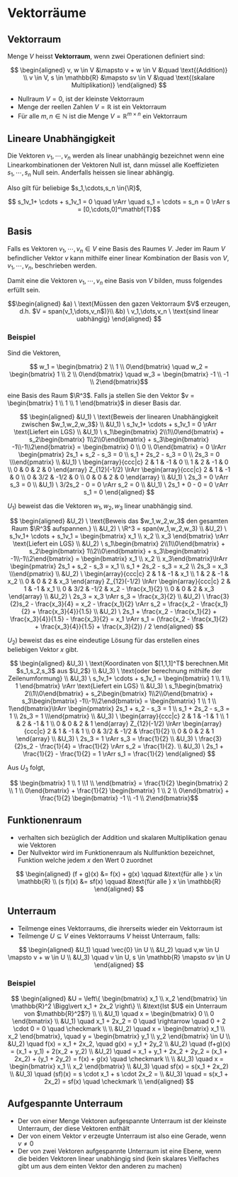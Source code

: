 # Vektorräume

## Vektorraum

Menge $V$ heisst **Vektorraum**, wenn zwei Operationen definiert sind:

$$
\begin{aligned}
    v, w \in V &\mapsto v + w \in V &\quad \text{(Addition)} \\
    v \in V, s \in \mathbb{R} &\mapsto sv \in V &\quad \text{(skalare Multiplikation)}
\end{aligned}
$$

- Nullraum $V = {0}$, ist der kleinste Vektorraum
- Menge der reellen Zahlen $V = \mathbb{R}$ ist ein Vektorraum
- Für alle $m,n \in \mathbb{N}$ ist die Menge $V = \mathbb{R}^{m\times n}$ ein Vektorraum

## Lineare Unabhängigkeit

Die Vektoren $v_1,\cdots,v_n$ werden als linear unabhängig bezeichnet wenn eine Linearkombinationen der Vektoren Null ist, dann müssel alle Koeffizieten $s_1,\cdots,s_n$ Null sein. Anderfalls heissen sie linear abhängig.

Also gilt für beliebige $s_1,\cdots,s_n \in{\R}$,

$$ s_1v_1+ \cdots + s_1v_1 = 0 \quad \rArr \quad  s_1 = \cdots = s_n = 0 \rArr s = [0,\cdots,0]^\mathbf{T}$$

## Basis

Falls es Vektoren $v_1,\cdots,v_n \in{V}$ eine Basis des Raumes $V$. Jeder im Raum $V$ befindlicher Vektor $v$ kann mithilfe einer linear Kombination der Basis von $V$, $v_1,\cdots,v_n$, beschrieben werden.

Damit eine die Vektoren $v_1,\cdots,v_n$ eine Basis von $V$ bilden, muss folgendes erfüllt sein.

$$\begin{aligned}
&a) \ \text{Müssen den gazen Vektorraum $V$ erzeugen, d.h. $V = span(v_1,\dots,v_n$)}\\
&b) \ v_1,\dots,v_n \ \text{sind linear uabhängig} 
\end{aligned}
$$

### Beispiel
Sind die Vektoren,

$$ w_1 = \begin{bmatrix} 2 \\ 1 \\ 0\end{bmatrix} \quad
 w_2 = \begin{bmatrix} 1 \\ 2 \\ 0\end{bmatrix} \quad
 w_3 = \begin{bmatrix} -1 \\ -1 \\ 2\end{bmatrix}$$

eine Basis des Raum $\R^3$. Falls ja stellen Sie den Vektor $v = \begin{bmatrix} 1 \\ 1 \\ 1 \end{bmatrix}$ in dieser Basis dar.

$$
\begin{aligned}
&U_1) \ \text{Beweis der linearen Unabhängigkeit zwischen $w_1,w_2,w_3$}
\\
&U_1) \ s_1v_1+ \cdots + s_1v_1 = 0 \rArr \text{Liefert ein LGS}
\\
&U_1) \ s_1\begin{bmatrix} 2\\1\\0\end{bmatrix} +
s_2\begin{bmatrix} 1\\2\\0\end{bmatrix} +
s_3\begin{bmatrix} -1\\-1\\2\end{bmatrix} = \begin{bmatrix}
0 \\ 0 \\ 0\end{bmatrix} = 0 \lrArr \begin{pmatrix}
2s_1 + s_2 - s_3 = 0 \\
s_1 + 2s_2 - s_3 = 0 \\
2s_3 = 0 \\\end{pmatrix}
\\
&U_1) \ \begin{array}{ccc|c}
2 & 1 & -1 & 0 \\
1 & 2 & -1 & 0 \\
0 & 0 & 2 & 0 \end{array}
Z_{12}(-1/2) \lrArr
\begin{array}{ccc|c}
2 & 1 & -1 & 0 \\
0 & 3/2 & -1/2 & 0 \\
0 & 0 & 2 & 0 \end{array}
\\
&U_1) \ 2s_3 = 0 \rArr s_3 = 0
\\
&U_1) \ 3/2s_2 - 0 = 0 \rArr s_2 = 0
\\
&U_1) \ 2s_1 + 0 - 0 = 0 \rArr s_1 = 0
\end{aligned}
$$

$U_1)$ beweist das die Vektoren $w_1, w_2, w_3$ linear unabhängig sind.

$$
\begin{aligned}
&U_2) \ \text{Beweis das $w_1,w_2,w_3$ den gesamten Raum $\R^3$ aufspannen.}
\\
&U_2) \ \R^3 = span(w_1,w_2,w_3)
\\
&U_2) \ s_1v_1+ \cdots + s_1v_1 = \begin{bmatrix}
x_1 \\ x_2 \\ x_3 \end{bmatrix} \rArr \text{Liefert ein LGS}
\\
&U_2) \ s_1\begin{bmatrix} 2\\1\\0\end{bmatrix} +
s_2\begin{bmatrix} 1\\2\\0\end{bmatrix} +
s_3\begin{bmatrix} -1\\-1\\2\end{bmatrix} = \begin{bmatrix}
x_1 \\ x_2 \\ x_3\end{bmatrix}\lrArr \begin{pmatrix}
2s_1 + s_2 - s_3 = x_1 \\
s_1 + 2s_2 - s_3 = x_2 \\
2s_3 = x_3 \\\end{pmatrix}
\\
&U_2) \ \begin{array}{ccc|c}
2 & 1 & -1 & x_1 \\
1 & 2 & -1 & x_2 \\
0 & 0 & 2 & x_3 \end{array}
Z_{12}(-1/2) \lrArr
\begin{array}{ccc|c}
2 & 1 & -1 & x_1 \\
0 & 3/2 & -1/2 & x_2 - \frac{x_1}{2} \\
0 & 0 & 2 & x_3 \end{array}
\\
&U_2) \ 2s_3 = x_3 \rArr s_3 = \frac{x_3}{2}
\\
&U_2) \ \frac{3}{2}s_2 - \frac{x_3}{4} = x_2 - \frac{x_1}{2} \rArr s_2 = \frac{x_2 - \frac{x_1}{2} + \frac{x_3}{4}}{1.5}
\\
&U_2) \ 2s_1 + \frac{x_2 - \frac{x_1}{2} + \frac{x_3}{4}}{1.5} - \frac{x_3}{2}   = x_1 \rArr s_1 = (\frac{x_2 - \frac{x_1}{2} + \frac{x_3}{4}}{1.5} + \frac{x_3}{2}) / 2
\end{aligned}
$$

$U_2)$ beweist das es eine eindeutige Lösung für das erstellen eines beliebigen Vektor $x$ gibt.

$$
\begin{aligned}
&U_3) \ \text{Koordinaten von $[1,1,1]^T$ berechnen.Mit $s_1,s_2,s_3$ aus $U_2$}
\\
&U_3) \ \text{oder berechnung mithilfe der Zeilenumformung}
\\
&U_3) \ s_1v_1+ \cdots + s_1v_1 = \begin{bmatrix}
1 \\ 1 \\ 1 \end{bmatrix} \rArr \text{Liefert ein LGS}
\\
&U_3) \ s_1\begin{bmatrix} 2\\1\\0\end{bmatrix} +
s_2\begin{bmatrix} 1\\2\\0\end{bmatrix} +
s_3\begin{bmatrix} -1\\-1\\2\end{bmatrix} = \begin{bmatrix}
1 \\ 1 \\ 1\end{bmatrix}\lrArr \begin{pmatrix}
2s_1 + s_2 - s_3 = 1 \\
s_1 + 2s_2 - s_3 = 1 \\
2s_3 = 1 \\\end{pmatrix}
\\
&U_3) \ \begin{array}{ccc|c}
2 & 1 & -1 & 1 \\
1 & 2 & -1 & 1 \\
0 & 0 & 2 & 1 \end{array}
Z_{12}(-1/2) \lrArr
\begin{array}{ccc|c}
2 & 1 & -1 & 1 \\
0 & 3/2 & -1/2 & \frac{1}{2} \\
0 & 0 & 2 & 1 \end{array}
\\
&U_3) \ 2s_3 = 1 \rArr s_3 = \frac{1}{2}
\\
&U_3) \ \frac{3}{2}s_2 - \frac{1}{4} = \frac{1}{2} \rArr s_2 = \frac{1}{2}.
\\
&U_3) \ 2s_1 + \frac{1}{2} - \frac{1}{2} = 1 \rArr s_1 = \frac{1}{2}
\end{aligned}
$$

Aus $U_3$ folgt,

$$ \begin{bmatrix} 1 \\ 1 \\1 \\ \end{bmatrix} = 
\frac{1}{2} \begin{bmatrix}
2 \\ 1 \\ 0\end{bmatrix} + 
\frac{1}{2} \begin{bmatrix}
1 \\ 2 \\ 0\end{bmatrix} +
\frac{1}{2} \begin{bmatrix}
-1 \\ -1 \\ 2\end{bmatrix}$$




## Funktionenraum

- verhalten sich bezüglich der Addition und skalaren Multiplikation genau wie Vektoren
- Der Nullvektor wird im Funktionenraum als Nullfunktion bezeichnet, Funktion welche jedem $x$ den Wert $0$ zuordnet

$$
\begin{aligned}
    (f + g)(x) &= f(x) + g(x) \qquad &\text{für alle } x \in \mathbb{R} \\
    (s f)(x) &= sf(x) \qquad &\text{für alle } x \in \mathbb{R}
\end{aligned}
$$

## Unterraum

- Teilmenge eines Vektorraums, die ihrerseits wieder ein Vektorraum ist
- Teilmenge $U \subseteq V$ eines Vektorraums $V$ heisst Unterraum, falls:

$$
\begin{aligned}
    &U_1) \quad \vec{0} \in U \\
    &U_2) \quad v,w \in U \mapsto v + w \in U \\
    &U_3) \quad v \in U, s \in \mathbb{R} \mapsto sv \in U
\end{aligned}
$$

### Beispiel

$$
\begin{aligned}
    &U = \left\{
        \begin{bmatrix}
        x_1 \\
        x_2
        \end{bmatrix}
        \in \mathbb{R}^2 \Bigg\vert x_1 + 2x_2
    \right\} \\
    &\text{Ist $U$ ein Unterraum von $\mathbb{R}^2$?} \\
    \\
    &U_1) \quad x = \begin{bmatrix}
        0 \\
        0
    \end{bmatrix} \\
    &U_1) \quad x_1 + 2x_2 = 0 \quad \rightarrow \quad 0 + 2 \cdot 0 = 0  \quad \checkmark \\
    \\
    &U_2) \quad x = \begin{bmatrix}
        x_1 \\
        x_2
    \end{bmatrix}, \quad y = \begin{bmatrix}
        y_1 \\
        y_2
    \end{bmatrix} \in U \\
    &U_2) \quad f(x) = x_1 + 2x_2, \quad g(x) = y_1 + 2y_2 \\
    &U_2) \quad (f+g)(x) = (x_1 + y_1) + 2(x_2 + y_2) \\
    &U_2) \quad = x_1 + y_1 + 2x_2 + 2y_2 = (x_1 + 2x_2) + (y_1 + 2y_2) = f(x) + g(x) \quad \checkmark \\
    \\
    &U_3) \quad x = \begin{bmatrix}
        x_1 \\
        x_2
    \end{bmatrix} \\
    &U_3) \quad sf(x) = s(x_1 + 2x_2) \\
    &U_3) \quad (sf)(x) = s \cdot x_1 + s \cdot 2x_2 =  \\
    &U_3) \quad = s(x_1 + 2x_2) = sf(x)  \quad \checkmark \\
\end{aligned}
$$

## Aufgespannte Unterraum

- Der von einer Menge Vektoren aufgespannte Unterraum ist der kleinste Unterraum, der diese Vektoren enthält
- Der von einem Vektor $v$ erzeugte Unterraum ist also eine Gerade, wenn $v \neq 0$
- Der von zwei Vektoren aufgespannte Unterraum ist eine Ebene, wenn die beiden Vektoren linear unabhängig sind (kein skalares Vielfaches gibt um aus dem einten Vektor den anderen zu machen)